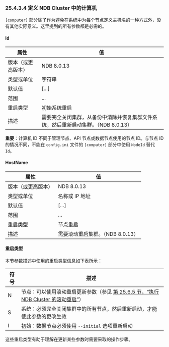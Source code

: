 ### 25.4.3.4 定义 NDB Cluster 中的计算机

`[computer]` 部分除了作为避免在系统中为每个节点定义主机名的一种方式外，没有其他实际意义。这里提到的所有参数都是必需的。

#### Id

| 属性               | 值                                                           |
| ------------------ | ------------------------------------------------------------ |
| 版本（或更高版本） | NDB 8.0.13                                                   |
| 类型或单位         | 字符串                                                       |
| 默认值             | [...]                                                        |
| 范围               | ...                                                          |
| 重启类型           | 初始系统重启                                                 |
| 描述               | 需要完全关闭集群，从备份中清除并恢复集群文件系统，然后重新启动集群。（NDB 8.0.13） |

**重要**：计算机 ID 不同于管理节点、API 节点或数据节点使用的节点 ID。与节点 ID 的情况不同，不能在 `config.ini` 文件的 `[computer]` 部分中使用 `NodeId` 替代 `Id`。

#### HostName

| 属性               | 值                               |
| ------------------ | -------------------------------- |
| 版本（或更高版本） | NDB 8.0.13                       |
| 类型或单位         | 名称或 IP 地址                   |
| 默认值             | [...]                            |
| 范围               | ...                              |
| 重启类型           | 节点重启                         |
| 描述               | 需要滚动重启集群。（NDB 8.0.13） |

#### 重启类型

本节参数描述中使用的重启类型信息如下表所示：

| 符号 | 描述                                                         |
| ---- | ------------------------------------------------------------ |
| N    | 节点：可以使用滚动重启更新参数（参见 [第 25.6.5 节，“执行 NDB Cluster 的滚动重启”](#25.6.5-执行-ndb-cluster-的滚动重启)） |
| S    | 系统：必须完全关闭集群中的所有节点，然后重新启动，才能使此参数的更改生效 |
| I    | 初始：数据节点必须使用 `--initial` 选项重新启动              |

这些重启类型有助于理解在更新某些参数时需要采取的操作步骤。